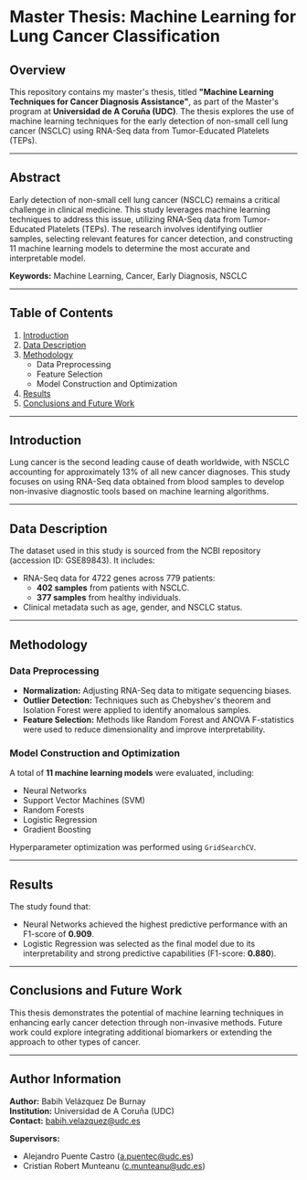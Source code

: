 # Master Thesis: Machine Learning for Lung Cancer Classification

## Overview
This repository contains my master's thesis, titled **"Machine Learning Techniques for Cancer Diagnosis Assistance"**, as part of the Master's program at **Universidad de A Coruña (UDC)**. The thesis explores the use of machine learning techniques for the early detection of non-small cell lung cancer (NSCLC) using RNA-Seq data from Tumor-Educated Platelets (TEPs).

---

## Abstract
Early detection of non-small cell lung cancer (NSCLC) remains a critical challenge in clinical medicine. This study leverages machine learning techniques to address this issue, utilizing RNA-Seq data from Tumor-Educated Platelets (TEPs). The research involves identifying outlier samples, selecting relevant features for cancer detection, and constructing 11 machine learning models to determine the most accurate and interpretable model.

**Keywords:** Machine Learning, Cancer, Early Diagnosis, NSCLC

---

## Table of Contents
1. [Introduction](#introduction)
2. [Data Description](#data-description)
3. [Methodology](#methodology)
   - Data Preprocessing
   - Feature Selection
   - Model Construction and Optimization
4. [Results](#results)
5. [Conclusions and Future Work](#conclusions-and-future-work)

---

## Introduction
Lung cancer is the second leading cause of death worldwide, with NSCLC accounting for approximately 13% of all new cancer diagnoses. This study focuses on using RNA-Seq data obtained from blood samples to develop non-invasive diagnostic tools based on machine learning algorithms.

---

## Data Description
The dataset used in this study is sourced from the NCBI repository (accession ID: GSE89843). It includes:
- RNA-Seq data for 4722 genes across 779 patients:
  - **402 samples** from patients with NSCLC.
  - **377 samples** from healthy individuals.
- Clinical metadata such as age, gender, and NSCLC status.

---

## Methodology

### Data Preprocessing
- **Normalization:** Adjusting RNA-Seq data to mitigate sequencing biases.
- **Outlier Detection:** Techniques such as Chebyshev's theorem and Isolation Forest were applied to identify anomalous samples.
- **Feature Selection:** Methods like Random Forest and ANOVA F-statistics were used to reduce dimensionality and improve interpretability.

### Model Construction and Optimization
A total of **11 machine learning models** were evaluated, including:
- Neural Networks
- Support Vector Machines (SVM)
- Random Forests
- Logistic Regression
- Gradient Boosting

Hyperparameter optimization was performed using `GridSearchCV`.

---

## Results
The study found that:
- Neural Networks achieved the highest predictive performance with an F1-score of **0.909**.
- Logistic Regression was selected as the final model due to its interpretability and strong predictive capabilities (F1-score: **0.880**).

---

## Conclusions and Future Work
This thesis demonstrates the potential of machine learning techniques in enhancing early cancer detection through non-invasive methods. Future work could explore integrating additional biomarkers or extending the approach to other types of cancer.

---

## Author Information
**Author:** Babih Velázquez De Burnay  
**Institution:** Universidad de A Coruña (UDC)  
**Contact:** babih.velazquez@udc.es  

**Supervisors:**  
- Alejandro Puente Castro (a.puentec@udc.es)  
- Cristian Robert Munteanu (c.munteanu@udc.es)  

